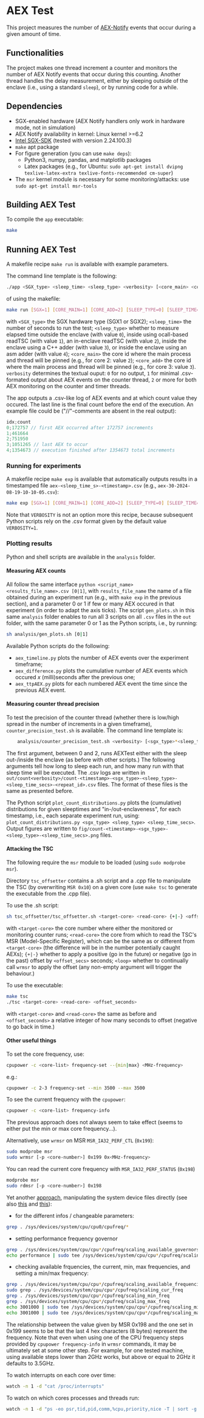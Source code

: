 # AEX Test

This project measures the number of [AEX-Notify](https://www.intel.com/content/www/us/en/content-details/736463/white-paper-asynchronous-enclave-exit-notify-and-the-edeccssa-user-leaf-function.html) events that occur during a given amount of time.

## Functionalities

The project makes one thread increment a counter and monitors the number of AEX Notify events that occur during this counting. Another thread handles the delay measurement, either by sleeping outside of the enclave (i.e., using a standard `sleep`), or by running code for a while.

## Dependencies

- SGX-enabled hardware (AEX Notify handlers only work in hardware mode, not in simulation)
- AEX Notify availability in kernel: Linux kernel >=6.2
- [Intel SGX-SDK](https://github.com/intel/linux-sgx/tree/sgx_2.24) (tested with version 2.24.100.3)
- `make` apt package
- For figure generation (you can use `make deps`): 
    - Python3, numpy, pandas, and matplotlib packages
    - Latex packages (e.g., for Ubuntu: `sudo apt-get install dvipng texlive-latex-extra texlive-fonts-recommended cm-super`)
- The `msr` kernel module is necessary for some monitoring/attacks: use `sudo apt-get install msr-tools`

## Building AEX Test

To compile the `app` executable:
``` sh
make
```

## Running AEX Test

A makefile recipe `make run` is available with example parameters.

The command line template is the following:
``` sh
./app <SGX_type> <sleep_time> <sleep_type> <verbosity> [<core_main> <core_add>]
```
of using the makefile:
``` sh
make run [SGX=1] [CORE_MAIN=1] [CORE_ADD=2] [SLEEP_TYPE=0] [SLEEP_TIME=10] [VERBOSITY=1]
```
with `<SGX_type>` the SGX hardware type (SGX1 or SGX2); `<sleep_time>` the number of seconds to run the test; `<sleep_type>` whether to measure elapsed time outside the enclave (with value `0`), inside using ocall-based readTSC (with value `1`), an in-enclave readTSC (with value `2`), inside the enclave using a C++ adder (with value `3`), or inside the enclave using an asm adder (with value `4`); `<core_main>` the core id where the main process and thread will be pinned (e.g., for core 2: value `2`); `<core_add>` the core id where the main process and thread will be pinned (e.g., for core 3: value `3`). `verbosity` determines the textual ouput: `0` for no output, `1` for minimal .csv-formated output about AEX events on the counter thread, `2` or more for both AEX monitoring on the counter and timer threads.

The app outputs a .csv-like log of AEX events and at which count value they occured. The last line is the final count before the end of the execution. An example file could be ("//"-comments are absent in the real output):
``` c
idx;count
0;172757 // first AEX occurred after 172757 increments
1;461664
2;751950
3;1051265 // last AEX to occur
4;1354673 // execution finished after 1354673 total increments
```

### Running for experiments

A makefile recipe `make exp` is available that automatically outputs results in a timestamped file `aex-<sleep_time_s>-<timestamp>.csv` (e.g., `aex-30-2024-08-19-10-10-05.csv`):
``` sh
make exp [SGX=1] [CORE_MAIN=1] [CORE_ADD=2] [SLEEP_TYPE=0] [SLEEP_TIME=10]
```
Note that `VERBOSITY` is not an option more this recipe, because subsequent Python scripts rely on the .csv format given by the default value `VERBOSITY=1`.

### Plotting results

Python and shell scripts are available in the `analysis` folder.

#### Measuring AEX counts

All follow the same interface `python <script_name> <results_file_name>.csv [0|1]`, with `results_file_name` the name of a file obtained during an experiment run (e.g., with `make exp` in the previous section), and a parameter 0 or 1 if few or many AEX occured in that experiment (in order to adapt the axis ticks).
The script `gen_plots.sh` in this same `analysis` folder enables to run all 3 scripts on all `.csv` files in the `out` folder, with the same parameter 0 or 1 as the Python scripts, i.e., by running:
``` sh
sh analysis/gen_plots.sh [0|1]
```
Available Python scripts do the following:
- `aex_timeline.py` plots the number of AEX events over the experiment timeframe;
- `aex_difference.py` plots the cumulative number of AEX events which occured *x* (milli)seconds after the previous one;
- `aex_ttpAEX.py` plots for each numbered AEX event the time since the previous AEX event.

#### Measuring counter thread precision

To test the precision of the counter thread (whether there is low/high spread in the number of increments in a given timeframe), `counter_precision_test.sh` is available.
The command line template is:
``` sh
    analysis/counter_precision_test.sh <verbosity> [<sgx_type>*<sleep_type>*<sleep_time_secs>*<n_repeats>]...
```
The first argument, between 0 and 2, runs AEXTest either with the sleep out-/inside the enclave (as before with other scripts.) The following arguments tell how long to sleep each run, and how many run with that sleep time will be executed.
The .csv logs are written in `out/count<verbosity>/count-<timestamp>-<sgx_type>-<sleep_type>-<sleep_time_secs>-<repeat_id>.csv` files.
The format of these files is the same as presented before.

The Python script `plot_count_distributions.py` plots the (cumulative) distributions for given sleeptimes and "in-/out-enclaveness", for each timestamp, i.e., each separate experiment run, using: `plot_count_distributions.py <sgx_type> <sleep_type> <sleep_time_secs>`. Output figures are written to `fig/count-<timestamp>-<sgx_type>-<sleep_type>-<sleep_time_secs>.png` files.

#### Attacking the TSC

The following require the `msr` module to be loaded (using `sudo modprobe msr`).

Directory `tsc_offsetter` contains a .sh script and a .cpp file to manipulate the TSC (by overwriting `MSR 0x10`) on a given core (use `make tsc` to generate the executable from the .cpp file).

To use the .sh script:
``` sh
sh tsc_offsetter/tsc_offsetter.sh <target-core> <read-core> {+|-} <offset_secs> [<loop>]
```
with `<target-core>` the core number where either the monitored or monitoring counter runs; `<read-core>` the core from which to read the TSC's MSR (Model-Specific Register), which can be the same as or different from `<target-core>` (the difference will be in the number potentially caught AEXs); `{+|-}` whether to apply a positive (go in the future) or negative (go in the past) offset by `<offset_secs>` seconds; `<loop>` whether to continually call `wrmsr` to apply the offset (any non-empty argument will trigger the behaviour.)

To use the executable:
``` sh
make tsc
./tsc <target-core> <read-core> <offset_seconds>
```
with `<target-core>` and `<read-core>` the same as before and `<offset_seconds>` a relative integer of how many seconds to offset (negative to go back in time.)

#### Other useful things

To set the core frequency, use:
``` sh
cpupower -c <core-list> frequency-set --{min|max} <MHz-frequency>
```
e.g.:
``` sh
cpupower -c 2-3 frequency-set --min 3500 --max 3500
```
To see the current frequency with the `cpupower`:
``` sh
cpupower -c <core-list> frequency-info
```

The previous approach does not always seem to take effect (seems to either put the min or max core frequency...). 

Alternatively, use `wrmsr` on MSR `MSR_IA32_PERF_CTL` (`0x199`):
``` sh
sudo modprobe msr
sudo wrmsr [-p <core-number>] 0x199 0x<MHz-frequency>
```
You can read the current core frequency with `MSR_IA32_PERF_STATUS` (`0x198`)
``` sh
modprobe msr
sudo rdmsr [-p <core-number>] 0x198
```

Yet another [approach](https://askubuntu.com/questions/1415288/how-to-install-cpupower-on-ubuntu-20-04-with-kernel-5-17), manipulating the system device files directly (see also [this](https://www.kernel.org/doc/html/latest/admin-guide/pm/cpufreq.html?highlight=schedutil#policy-interface-in-sysfs) and [this](https://www.kernel.org/doc/html/latest/admin-guide/pm/cpufreq.html?highlight=schedutil#generic-scaling-governors)):
- for the different infos / changeable parameters:
``` sh
grep . /sys/devices/system/cpu/cpu0/cpufreq/*
```
- setting performance frequency governor
``` sh
grep . /sys/devices/system/cpu/cpu*/cpufreq/scaling_available_governors
echo performance | sudo tee /sys/devices/system/cpu/cpu*/cpufreq/scaling_governor
```
- checking available frquencies, the current, min, max frequencies, and setting a min/max frequency:
``` sh
grep . /sys/devices/system/cpu/cpu*/cpufreq/scaling_available_frequencies
sudo grep . /sys/devices/system/cpu/cpu*/cpufreq/scaling_cur_freq
grep . /sys/devices/system/cpu/cpu*/cpufreq/scaling_min_freq
grep . /sys/devices/system/cpu/cpu*/cpufreq/scaling_max_freq
echo 3001000 | sudo tee /sys/devices/system/cpu/cpu*/cpufreq/scaling_min_freq
echo 3001000 | sudo tee /sys/devices/system/cpu/cpu*/cpufreq/scaling_max_freq
```


The relationship between the value given by MSR 0x198 and the one set in 0x199 seems to be that the last 4 hex characters (8 bytes) represent the frequency.
Note that even when using one of the CPU frequency steps provided by `cpupower frequency-info` in `wrmsr` commands, it may be ultimately set at some other step. For example, for one tested machine, using available steps lower than 2GHz works, but above or equal to 2GHz it defaults to 3.5GHz.

To watch interrupts on each core over time:
``` sh
watch -n 1 -d "cat /proc/interrupts"
```

To watch on which cores processes and threads run:
``` sh
watch -n 1 -d "ps -eo psr,tid,pid,comm,%cpu,priority,nice -T | sort -g [| grep <process-name>]"
```